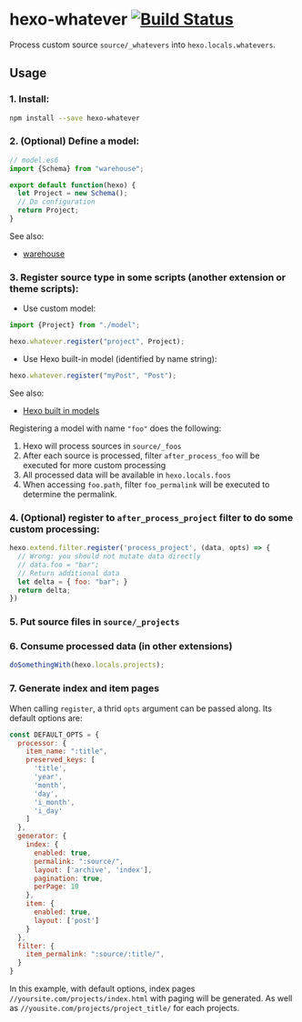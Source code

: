 # hexo-whatever [![Build Status](https://travis-ci.org/akfish/hexo-whatever.svg?branch=master)](https://travis-ci.org/akfish/hexo-whatever)

Process custom source `source/_whatevers` into `hexo.locals.whatevers`.

## Usage

### 1. Install:

```bash
npm install --save hexo-whatever
```

### 2. (Optional) Define a model:

```js
// model.es6
import {Schema} from "warehouse";

export default function(hexo) {
  let Project = new Schema();
  // Do configuration
  return Project;
}
```
See also:
- [warehouse](https://github.com/tommy351/warehouse)

### 3. Register source type in some scripts (another extension or theme scripts):

* Use custom model:

```js
import {Project} from "./model";

hexo.whatever.register("project", Project);
```

* Use Hexo built-in model (identified by name string):

```js
hexo.whatever.register("myPost", "Post");
```

See also:
- [Hexo built in models](https://github.com/hexojs/hexo/tree/master/lib/models)

Registering a model with name `"foo"` does the following:
1. Hexo will process sources in `source/_foos`
2. After each source is processed, filter `after_process_foo` will be executed for more custom processing
3. All processed data will be available in `hexo.locals.foos`
4. When accessing `foo.path`, filter `foo_permalink` will be executed to determine the permalink.

### 4. (Optional) register to `after_process_project` filter to do some custom processing:

```js
hexo.extend.filter.register('process_project', (data, opts) => {
  // Wrong: you should not mutate data directly
  // data.foo = "bar";
  // Return additional data
  let delta = { foo: "bar"; }
  return delta;
})
```

### 5. Put source files in `source/_projects`

### 6. Consume processed data (in other extensions)

```js
doSomethingWith(hexo.locals.projects);
```

### 7. Generate index and item pages

When calling `register`, a thrid `opts` argument can be passed along. Its default options are:

```js
const DEFAULT_OPTS = {
  processor: {
    item_name: ":title",
    preserved_keys: [
      'title',
      'year',
      'month',
      'day',
      'i_month',
      'i_day'
    ]
  },
  generator: {
    index: {
      enabled: true,
      permalink: ":source/",
      layout: ['archive', 'index'],
      pagination: true,
      perPage: 10
    },
    item: {
      enabled: true,
      layout: ['post']
    }
  },
  filter: {
    item_permalink: ":source/:title/",
  }
}
```

In this example, with default options, index pages `//yoursite.com/projects/index.html` with paging will be generated.
As well as `//yousite.com/projects/project_title/` for each projects.

